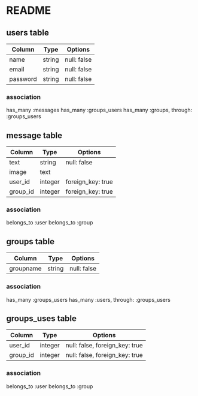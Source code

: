 # README

## users table
|Column|Type|Options|
|------|----|-------|
|name|string|null: false|index: true|
|email|string|null: false|unique: true|
|password|string|null: false|

### association
has_many :messages
has_many :groups_users
has_many :groups, through: :groups_users


## message table
|Column|Type|Options|
|------|----|-------|
|text|string|null: false|
|image|text|
|user_id|integer|foreign_key: true|
|group_id|integer|foreign_key: true|

### association
belongs_to :user
belongs_to :group


## groups table
|Column|Type|Options|
|------|----|-------|
|groupname|string|null: false|

### association
has_many :groups_users
has_many :users, through: :groups_users


## groups_uses table
|Column|Type|Options|
|------|----|-------|
|user_id|integer|null: false, foreign_key: true|
|group_id|integer|null: false, foreign_key: true|

### association
belongs_to :user
belongs_to :group